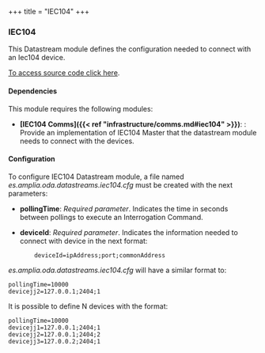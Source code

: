 +++
title = "IEC104"
+++

### IEC104

This Datastream module defines the configuration needed to connect with an Iec104 device.

[To access source code click here](https://github.com/amplia-iiot/oda/tree/master/oda-datastreams/iec104).

#### Dependencies

This module requires the following modules:

* __[IEC104 Comms]({{< ref "infrastructure/comms.md#iec104" >}})__: : Provide an implementation of IEC104 Master that the datastream module needs to connect with the devices.

#### Configuration

To configure IEC104 Datastream module, a file named _es.amplia.oda.datastreams.iec104.cfg_ must be created with the next parameters:

* __pollingTime__: _Required parameter_. Indicates the time in seconds between pollings to execute an Interrogation Command.
* __deviceId__: _Required parameter_. Indicates the information needed to connect with device in the next format:

    ```properties
        deviceId=ipAddress;port;commonAddress
    ```

_es.amplia.oda.datastreams.iec104.cfg_ will have a similar format to:

```properties
pollingTime=10000
devicejj2=127.0.0.1;2404;1
```

It is possible to define N devices with the format:

```properties
pollingTime=10000
devicejj1=127.0.0.1;2404;1
devicejj2=127.0.0.1;2404;2
devicejj3=127.0.0.2;2404;1
```
